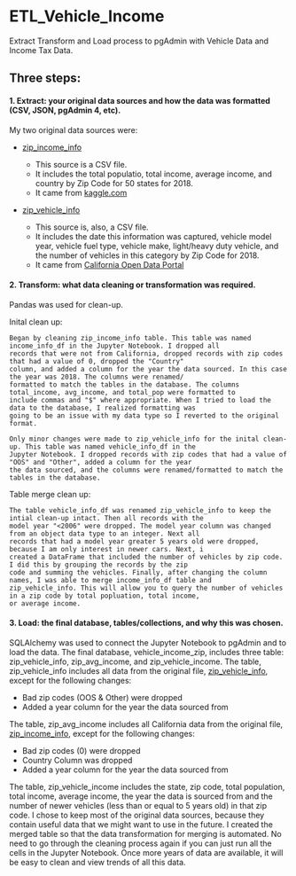 # ETL_Vehicle_Income
Extract Transform and Load process to pgAdmin with Vehicle Data and Income Tax Data.

## Three steps:
#### 1. Extract: your original data sources and how the data was formatted (CSV, JSON, pgAdmin 4, etc).

My two original data sources were:
 * [zip_income_info](https://github.com/savi09/ETL_Vehicle_Income/blob/main/Resources/zip_income_info.csv)
  
    * This source is a CSV file.
    * It includes the total populatio, total income, average income, and country by Zip Code for 50 states for 2018.
    * It came from [kaggle.com](https://www.kaggle.com/hamishgunasekara/average-income-per-zip-code-usa-2018)

 * [zip_vehicle_info](https://github.com/savi09/ETL_Vehicle_Income/blob/main/Resources/zip_vehicle_info.csv)

    * This source is, also, a CSV file.
    * It includes the date this information was captured, vehicle model year, vehicle fuel type, vehicle make, light/heavy duty vehicle, and the number of vehicles in this category by Zip Code for 2018.
    * It came from [California Open Data Portal](https://data.ca.gov/dataset/vehicle-fuel-type-count-by-zip-code/resource/d304108a-06c1-462f-a144-981dd0109900)

#### 2. Transform: what data cleaning or transformation was required.
  
Pandas was used for clean-up.
  
  Inital clean up:
    
    Began by cleaning zip_income_info table. This table was named income_info_df in the Jupyter Notebook. I dropped all 
    records that were not from California, dropped records with zip codes that had a value of 0, dropped the "Country" 
    column, and added a column for the year the data sourced. In this case the year was 2018. The columns were renamed/
    formatted to match the tables in the database. The columns total_income, avg_income, and total_pop were formatted to 
    include commas and "$" where appropriate. When I tried to load the data to the database, I realized formatting was 
    going to be an issue with my data type so I reverted to the original format.
    
    Only minor changes were made to zip_vehicle_info for the inital clean-up. This table was named vehicle_info_df in the 
    Jupyter Notebook. I dropped records with zip codes that had a value of "OOS" and "Other", added a column for the year 
    the data sourced, and the columns were renamed/formatted to match the tables in the database.
    
  Table merge clean up:
  
    The table vehicle_info_df was renamed zip_vehicle_info to keep the intial clean-up intact. Then all records with the 
    model year "<2006" were dropped. The model year column was changed from an object data type to an integer. Next all 
    records that had a model year greater 5 years old were dropped, because I am only interest in newer cars. Next, i 
    created a DataFrame that included the number of vehicles by zip code. I did this by grouping the records by the zip 
    code and summing the vehicles. Finally, after changing the column names, I was able to merge income_info_df table and 
    zip_vehicle_info. This will allow you to query the number of vehicles in a zip code by total popluation, total income, 
    or average income. 
  
#### 3. Load: the final database, tables/collections, and why this was chosen.

SQLAlchemy was used to connect the Jupyter Notebook to pgAdmin and to load the data. The final database, vehicle_income_zip, includes three table: zip_vehicle_info, zip_avg_income, and zip_vehicle_income. The table, zip_vehicle_info includes all data from the original file, [zip_vehicle_info](https://github.com/savi09/ETL_Vehicle_Income/blob/main/Resources/zip_vehicle_info.csv), except for the following changes:
  * Bad zip codes (OOS & Other) were dropped
  * Added a year column for the year the data sourced from

The table, zip_avg_income includes all California data from the original file, [zip_income_info](https://github.com/savi09/ETL_Vehicle_Income/blob/main/Resources/zip_income_info.csv), except for the following changes:
  * Bad zip codes (0) were dropped
  * Country Column was dropped
  * Added a year column for the year the data sourced from

The table, zip_vehicle_income includes the state, zip code, total population, total income, average income, the year the data is sourced from and the number of newer vehicles (less than or equal to 5 years old) in that zip code. I chose to keep most of the original data sources, because they contain useful data that we might want to use in the future. I created the merged table so that the data transformation for merging is automated. No need to go through the cleaning process again if you can just run all the cells in the Jupyter Notebook. Once more years of data are available, it will be easy to clean and view trends of all this data.

